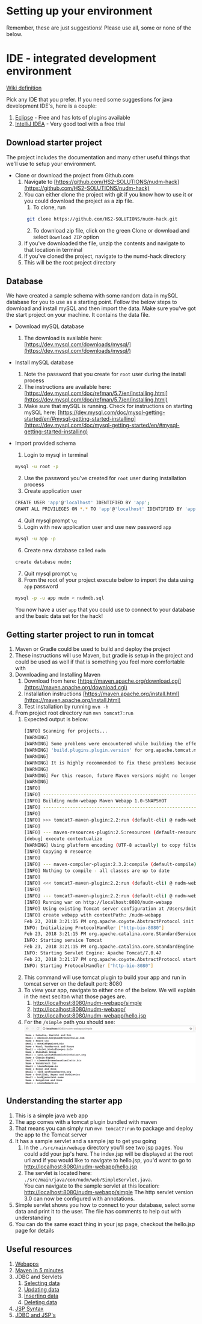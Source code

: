 # Setting up your environment
Remember, these are just suggestions!  Please use all, some or none of the below.

# IDE - integrated development environment
[Wiki definition](https://en.wikipedia.org/wiki/Integrated_development_environment)  

Pick any IDE that you prefer.  If you need some suggestions for java development IDE's, here is a couple:
1. [Eclipse](https://www.eclipse.org/users/) - Free and has lots of plugins available
2. [IntelliJ IDEA](https://www.jetbrains.com/idea/download/#section=mac) -  Very good tool with a free trial

## Download starter project
The project includes the documentation and many other useful things that we'll use to setup your environment.

* Clone or download the project from Github.com
    1. Navigate to [https://github.com/HS2-SOLUTIONS/nudm-hack](https://github.com/HS2-SOLUTIONS/nudm-hack)
    2. You can either clone the project with git if you know how to use it or you could download the project as a zip file.
        1. To clone, run 
        ```bash
         git clone https://github.com/HS2-SOLUTIONS/nudm-hack.git
        ```
        2. To download zip file, click on the green Clone or download and select `Download ZIP` option
    3. If you've downloaded the file, unzip the contents and navigate to that location in terminal  
    4. If you've cloned the project, navigate to the numd-hack directory
    5. This will be the root project directory

## Database
We have created a sample schema with some random data in mySQL database for you to use as a starting point.  Follow the below steps to download and install mySQL and then import the data.  Make sure you've got the start project on your machine.  It contains the data file.

* Download mySQL database
    1. The download is available here: [https://dev.mysql.com/downloads/mysql/](https://dev.mysql.com/downloads/mysql/)
    
* Install mySQL database  
    1. Note the password that you create for `root` user during the install process
    2. The instructions are available here: [https://dev.mysql.com/doc/refman/5.7/en/installing.html](https://dev.mysql.com/doc/refman/5.7/en/installing.html)
    3. Make sure that mySQL is running.  Check for instructions on starting mySQL here: [https://dev.mysql.com/doc/mysql-getting-started/en/#mysql-getting-started-installing](https://dev.mysql.com/doc/mysql-getting-started/en/#mysql-getting-started-installing)
    
* Import provided schema
    1. Login to mysql in terminal
    ```bash
    mysql -u root -p
    ```
    2. Use the password you've created for `root` user during installation process
    3. Create application user
    ```bash
    CREATE USER 'app'@'localhost' IDENTIFIED BY 'app';
    GRANT ALL PRIVILEGES ON *.* TO 'app'@'localhost' IDENTIFIED BY 'app';
    ```
    4. Quit mysql prompt `\q`
    5. Login with new application user and use new password `app`
    ```bash
    mysql -u app -p
    ```
    6. Create new database called `nudm`
    ```bash
    create database nudm;
    ```
    7. Quit mysql prompt `\q`
    8. From the root of your project execute below to import the data using `app` password
    ```bash
    mysql -p -u app nudm < nudmdb.sql
    ```
    
    You now have a user `app` that you could use to connect to your database and the basic data set for the hack!
    
## Getting starter project to run in tomcat
1. Maven or Gradle could be used to build and deploy the project
2. These instructions will use Maven, but gradle is setup in the project and could be used as well if that is something you feel more comfortable with
3. Downloading and Installing Maven
    1. Download from here: [https://maven.apache.org/download.cgi](https://maven.apache.org/download.cgi)
    2. Installation instructions [https://maven.apache.org/install.html](https://maven.apache.org/install.html)
    3. Test installation by running `mvn -h`
4. From project root directory run `mvn tomcat7:run`
    1. Expected output is below:
        ```bash
        [INFO] Scanning for projects...
        [WARNING] 
        [WARNING] Some problems were encountered while building the effective model for com.nudm.webapp:nudm-webapp:war:1.0-SNAPSHOT
        [WARNING] 'build.plugins.plugin.version' for org.apache.tomcat.maven:tomcat7-maven-plugin is missing. @ line 26, column 15
        [WARNING] 
        [WARNING] It is highly recommended to fix these problems because they threaten the stability of your build.
        [WARNING] 
        [WARNING] For this reason, future Maven versions might no longer support building such malformed projects.
        [WARNING] 
        [INFO]                                                                         
        [INFO] ------------------------------------------------------------------------
        [INFO] Building nudm-webapp Maven Webapp 1.0-SNAPSHOT
        [INFO] ------------------------------------------------------------------------
        [INFO] 
        [INFO] >>> tomcat7-maven-plugin:2.2:run (default-cli) @ nudm-webapp >>>
        [INFO] 
        [INFO] --- maven-resources-plugin:2.5:resources (default-resources) @ nudm-webapp ---
        [debug] execute contextualize
        [WARNING] Using platform encoding (UTF-8 actually) to copy filtered resources, i.e. build is platform dependent!
        [INFO] Copying 0 resource
        [INFO] 
        [INFO] --- maven-compiler-plugin:2.3.2:compile (default-compile) @ nudm-webapp ---
        [INFO] Nothing to compile - all classes are up to date
        [INFO] 
        [INFO] <<< tomcat7-maven-plugin:2.2:run (default-cli) @ nudm-webapp <<<
        [INFO] 
        [INFO] --- tomcat7-maven-plugin:2.2:run (default-cli) @ nudm-webapp ---
        [INFO] Running war on http://localhost:8080/nudm-webapp
        [INFO] Using existing Tomcat server configuration at /Users/dmitryrozental/git/nudm-webapp/target/tomcat
        [INFO] create webapp with contextPath: /nudm-webapp
        Feb 23, 2018 3:21:15 PM org.apache.coyote.AbstractProtocol init
        INFO: Initializing ProtocolHandler ["http-bio-8080"]
        Feb 23, 2018 3:21:15 PM org.apache.catalina.core.StandardService startInternal
        INFO: Starting service Tomcat
        Feb 23, 2018 3:21:15 PM org.apache.catalina.core.StandardEngine startInternal
        INFO: Starting Servlet Engine: Apache Tomcat/7.0.47
        Feb 23, 2018 3:21:17 PM org.apache.coyote.AbstractProtocol start
        INFO: Starting ProtocolHandler ["http-bio-8080"]
        ```
    1. This command will use tomcat plugin to build your app and run in tomcat server on the default port: 8080
    2. To view your app, navigate to either one of the below.  We will explain in the next seciton what those pages are.
        1. [http://localhost:8080/nudm-webapp/simple](http://localhost:8080/nudm-webapp/simple)
        2. [http://localhost:8080/nudm-webapp/](http://localhost:8080/nudm-webapp/)
        3. [http://localhost:8080/nudm-webapp/hello.jsp](http://localhost:8080/nudm-webapp/hello.jsp)
    3. For the `/simple` path you should see:
    ![screen shot](screenshot1.png)
    
## Understanding the starter app
1. This is a simple java web app
2. The app comes with a tomcat plugin bundled with maven
3. That means you can simply run `mvn tomcat7:run` to package and deploy the app to the Tomcat server
2. It has a sample servlet and a sample jsp to get you going
    1. In the `./src/main/webapp` directory you'll see two jsp pages.  You could add your jsp's here.  The index.jsp will be displayed at the root url and if you would like to navigate to hello.jsp, you'd want to go to [http://localhost:8080/nudm-webapp/hello.jsp](http://localhost:8080/nudm-webapp/hello.jsp)
    2. The servlet is located here: `./src/main/java/com/nudm/web/SimpleServlet.java`.    
    You can navigate to the sample servlet at this location: [http://localhost:8080/nudm-webapp/simple](http://localhost:8080/nudm-webapp/simple) The http servlet version 3.0 can now be configured with annotations.
3. Simple servlet shows you how to connect to your database, select some data and print it to the user.  The file has comments to help out with understanding
4. You can do the same exact thing in your jsp page, checkout the hello.jsp page for details

## Useful resources
1. [Webapps](https://www.journaldev.com/1854/java-web-application-tutorial-for-beginners)
2. [Maven in 5 minutes](https://maven.apache.org/guides/getting-started/maven-in-five-minutes.html)
2. JDBC and Servlets
    1. [Selecting data](https://www.mkyong.com/jdbc/jdbc-statement-example-select-list-of-the-records/)
    2. [Updating data](https://www.mkyong.com/jdbc/jdbc-statement-example-update-a-record/?utm_source=mkyong&utm_medium=author&utm_campaign=related-post&utm_content=3)
    3. [Inserting data](https://www.mkyong.com/jdbc/jdbc-statement-example-insert-a-record/?utm_source=mkyong&utm_medium=author&utm_campaign=related-post&utm_content=2)
    4. [Deleting data](https://www.mkyong.com/jdbc/jdbc-statement-example-delete-a-record/?utm_source=mkyong&utm_medium=author&utm_campaign=related-post&utm_content=2)
4. [JSP Syntax](https://www.tutorialspoint.com/jsp/jsp_syntax.htm)
5. [JDBC and JSP's](https://docs.oracle.com/cd/A97336_01/buslog.102/a83726/basics7.htm)